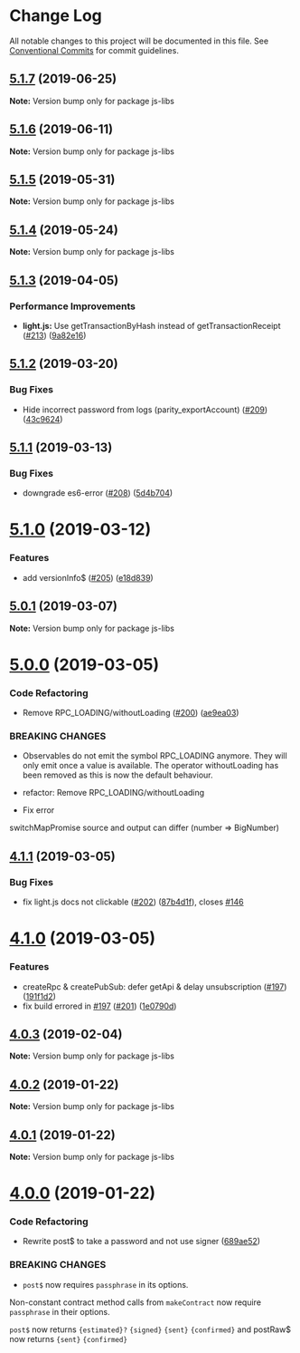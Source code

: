 # Change Log

All notable changes to this project will be documented in this file.
See [Conventional Commits](https://conventionalcommits.org) for commit guidelines.

## [5.1.7](https://github.com/paritytech/js-libs/compare/v5.1.6...v5.1.7) (2019-06-25)

**Note:** Version bump only for package js-libs





## [5.1.6](https://github.com/paritytech/js-libs/compare/v5.1.5...v5.1.6) (2019-06-11)

**Note:** Version bump only for package js-libs





## [5.1.5](https://github.com/paritytech/js-libs/compare/v5.1.4...v5.1.5) (2019-05-31)

**Note:** Version bump only for package js-libs





## [5.1.4](https://github.com/paritytech/js-libs/compare/v5.1.3...v5.1.4) (2019-05-24)

**Note:** Version bump only for package js-libs





## [5.1.3](https://github.com/paritytech/js-libs/compare/v5.1.2...v5.1.3) (2019-04-05)


### Performance Improvements

* **light.js:** Use getTransactionByHash instead of getTransactionReceipt ([#213](https://github.com/paritytech/js-libs/issues/213)) ([9a82e16](https://github.com/paritytech/js-libs/commit/9a82e16))





## [5.1.2](https://github.com/paritytech/js-libs/compare/v5.1.1...v5.1.2) (2019-03-20)


### Bug Fixes

* Hide incorrect password from logs (parity_exportAccount) ([#209](https://github.com/paritytech/js-libs/issues/209)) ([43c9624](https://github.com/paritytech/js-libs/commit/43c9624))





## [5.1.1](https://github.com/paritytech/js-libs/compare/v5.1.0...v5.1.1) (2019-03-13)


### Bug Fixes

* downgrade es6-error ([#208](https://github.com/paritytech/js-libs/issues/208)) ([5d4b704](https://github.com/paritytech/js-libs/commit/5d4b704))





# [5.1.0](https://github.com/paritytech/js-libs/compare/v5.0.1...v5.1.0) (2019-03-12)


### Features

* add versionInfo$ ([#205](https://github.com/paritytech/js-libs/issues/205)) ([e18d839](https://github.com/paritytech/js-libs/commit/e18d839))





## [5.0.1](https://github.com/paritytech/js-libs/compare/v5.0.0...v5.0.1) (2019-03-07)

**Note:** Version bump only for package js-libs





# [5.0.0](https://github.com/paritytech/js-libs/compare/v4.1.1...v5.0.0) (2019-03-05)


### Code Refactoring

* Remove RPC_LOADING/withoutLoading ([#200](https://github.com/paritytech/js-libs/issues/200)) ([ae9ea03](https://github.com/paritytech/js-libs/commit/ae9ea03))


### BREAKING CHANGES

* Observables do not emit the symbol RPC_LOADING anymore. They will
only emit once a value is available. The operator withoutLoading
has been removed as this is now the default behaviour.

* refactor: Remove RPC_LOADING/withoutLoading

* Fix error

switchMapPromise source and output can differ (number => BigNumber)





## [4.1.1](https://github.com/paritytech/js-libs/compare/v4.1.0...v4.1.1) (2019-03-05)


### Bug Fixes

* fix light.js docs not clickable ([#202](https://github.com/paritytech/js-libs/issues/202)) ([87b4d1f](https://github.com/paritytech/js-libs/commit/87b4d1f)), closes [#146](https://github.com/paritytech/js-libs/issues/146)





# [4.1.0](https://github.com/paritytech/js-libs/compare/v4.0.3...v4.1.0) (2019-03-05)


### Features

* createRpc & createPubSub: defer getApi & delay unsubscription ([#197](https://github.com/paritytech/js-libs/issues/197)) ([191f1d2](https://github.com/paritytech/js-libs/commit/191f1d2))
* fix build errored in [#197](https://github.com/paritytech/js-libs/issues/197) ([#201](https://github.com/paritytech/js-libs/issues/201)) ([1e0790d](https://github.com/paritytech/js-libs/commit/1e0790d))





## [4.0.3](https://github.com/paritytech/js-libs/compare/v4.0.2...v4.0.3) (2019-02-04)

**Note:** Version bump only for package js-libs





## [4.0.2](https://github.com/paritytech/js-libs/compare/v4.0.1...v4.0.2) (2019-01-22)

**Note:** Version bump only for package js-libs





## [4.0.1](https://github.com/paritytech/js-libs/compare/v4.0.0...v4.0.1) (2019-01-22)

**Note:** Version bump only for package js-libs





# [4.0.0](https://github.com/paritytech/js-libs/compare/v3.0.31...v4.0.0) (2019-01-22)


### Code Refactoring

* Rewrite post$ to take a password and not use signer ([689ae52](https://github.com/paritytech/js-libs/commit/689ae52))


### BREAKING CHANGES

* `post$` now requires `passphrase` in its options.

Non-constant contract method calls from `makeContract` now require `passphrase` in their options.

`post$` now returns `{estimated}?` `{signed}` `{sent}` `{confirmed}` and postRaw$ now returns `{sent}` `{confirmed}`
